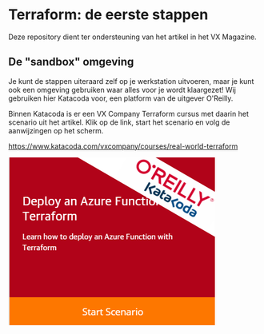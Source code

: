 # Terraform: de eerste stappen

Deze repository dient ter ondersteuning van het artikel in het VX Magazine.

## De "sandbox" omgeving

Je kunt de stappen uiteraard zelf op je werkstation uitvoeren, maar je kunt ook een omgeving gebruiken waar alles voor je wordt klaargezet! Wij gebruiken hier Katacoda voor, een platform van de uitgever O'Reilly.

Binnen Katacoda is er een VX Company Terraform cursus met daarin het scenario uit het artikel. Klik op de link, start het scenario en volg de aanwijzingen op het scherm.

https://www.katacoda.com/vxcompany/courses/real-world-terraform

![Scenario](scenario.png)
